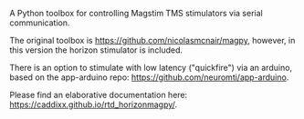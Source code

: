 A Python toolbox for controlling Magstim TMS stimulators via serial communication.

The original toolbox is https://github.com/nicolasmcnair/magpy, however, in this version the horizon stimulator is included.

There is an option to stimulate with low latency ("quickfire") via an arduino, based on the app-arduino repo: https://github.com/neuromti/app-arduino.

Please find an elaborative documentation here: https://caddixx.github.io/rtd_horizonmagpy/.